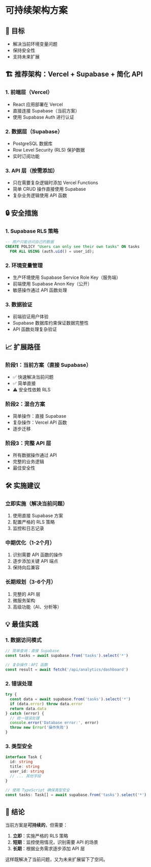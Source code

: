 # 可持续架构方案

## 🎯 **目标**
- 解决当前环境变量问题
- 保持安全性
- 支持未来扩展

## 🏗️ **推荐架构：Vercel + Supabase + 简化 API**

### 1. **前端层（Vercel）**
- React 应用部署在 Vercel
- 直接连接 Supabase（当前方案）
- 使用 Supabase Auth 进行认证

### 2. **数据层（Supabase）**
- PostgreSQL 数据库
- Row Level Security (RLS) 保护数据
- 实时订阅功能

### 3. **API 层（按需添加）**
- 只在需要复杂逻辑时添加 Vercel Functions
- 简单 CRUD 操作直接使用 Supabase
- 复杂业务逻辑使用 API 函数

## 🔒 **安全措施**

### 1. **Supabase RLS 策略**
```sql
-- 用户只能访问自己的数据
CREATE POLICY "Users can only see their own tasks" ON tasks
  FOR ALL USING (auth.uid() = user_id);
```

### 2. **环境变量管理**
- 生产环境使用 Supabase Service Role Key（服务端）
- 前端使用 Supabase Anon Key（公开）
- 敏感操作通过 API 函数处理

### 3. **数据验证**
- 前端验证用户体验
- Supabase 数据库约束保证数据完整性
- API 函数处理复杂验证

## 📈 **扩展路径**

### 阶段1：当前方案（直接 Supabase）
- ✅ 快速解决当前问题
- ✅ 简单直接
- ⚠️ 安全性依赖 RLS

### 阶段2：混合方案
- 简单操作：直接 Supabase
- 复杂操作：Vercel API 函数
- 逐步迁移

### 阶段3：完整 API 层
- 所有数据操作通过 API
- 完整的业务逻辑
- 最佳安全性

## 🛠️ **实施建议**

### 立即实施（解决当前问题）
1. 使用直接 Supabase 方案
2. 配置严格的 RLS 策略
3. 监控和日志记录

### 中期优化（1-2个月）
1. 识别需要 API 函数的操作
2. 逐步添加关键 API 端点
3. 保持向后兼容

### 长期规划（3-6个月）
1. 完整的 API 层
2. 微服务架构
3. 高级功能（AI、分析等）

## 💡 **最佳实践**

### 1. **数据访问模式**
```typescript
// 简单查询：直接 Supabase
const tasks = await supabase.from('tasks').select('*')

// 复杂操作：API 函数
const result = await fetch('/api/analytics/dashboard')
```

### 2. **错误处理**
```typescript
try {
  const data = await supabase.from('tasks').select('*')
  if (data.error) throw data.error
  return data.data
} catch (error) {
  // 统一错误处理
  console.error('Database error:', error)
  throw new Error('操作失败')
}
```

### 3. **类型安全**
```typescript
interface Task {
  id: string
  title: string
  user_id: string
  // ... 其他字段
}

// 使用 TypeScript 确保类型安全
const tasks: Task[] = await supabase.from('tasks').select('*')
```

## 🎯 **结论**

当前方案是**可持续的**，但需要：

1. **立即**：实施严格的 RLS 策略
2. **短期**：监控使用情况，识别需要 API 的场景
3. **长期**：根据业务需求逐步添加 API 层

这样既解决了当前问题，又为未来扩展留下了空间。
